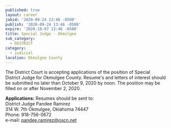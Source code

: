 ```yaml
---
published: true
layout: career
jobid: '2020-09-24 13:46 -0500'
publish: '2020-09-24 13:46 -0500'
expire: '2020-10-07 13:46 -0500'
title: Special Judge - Okmulgee
sub_category:
  - DISTRICT
category:
  - judicial
location: Okmulgee County
---
```

The District Court is accepting applications of the position of Special District Judge for Okmulgee County. Resume's and letters of interest should be submitted no later than October 9, 2020 by noon. The position may be filled on or after November 2, 2020.

**Applications:** Resumes should be sent to:  
District Judge Pandee Ramirez  
314 W. 7th 
Okmulgee, Oklahoma 74447  
Phone: 918-756-0672  
e-mail: [pandee.ramirez@oscn.net](mailto:pandee.ramirez@oscn.net)
